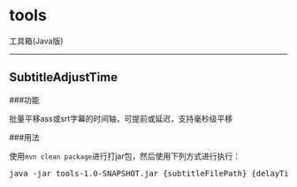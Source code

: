 tools
=====

工具箱(Java版)

***

## SubtitleAdjustTime

###功能

批量平移ass或srt字幕的时间轴，可提前或延迟，支持毫秒级平移

###用法

使用`mvn clean package`进行打jar包，然后使用下列方式进行执行：

<pre>java -jar tools-1.0-SNAPSHOT.jar {subtitleFilePath} {delayTimeInSeconds}</pre>
